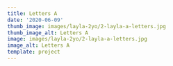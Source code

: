 ```yaml
---
title: Letters A
date: '2020-06-09'
thumb_image: images/layla-2yo/2-layla-a-letters.jpg
thumb_image_alt: Letters A
image: images/layla-2yo/2-layla-a-letters.jpg
image_alt: Letters A
template: project
---
```

